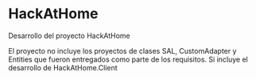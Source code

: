 # HackAtHome
Desarrollo del proyecto HackAtHome

El proyecto no incluye los proyectos de clases SAL, CustomAdapter y Entities que fueron entregados como parte de los requisitos.
Si incluye el desarrollo de HackAtHome.Client

